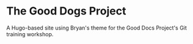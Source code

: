 # The Good Dogs Project

A Hugo-based site using Bryan's theme for the Good Docs Project's Git training workshop.